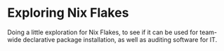 # Exploring Nix Flakes

Doing a little exploration for Nix Flakes, to see if it
can be used for team-wide declarative package installation,
as well as auditing software for IT.
